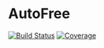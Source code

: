 # AutoFree

[![Build Status](https://github.com/jlapeyre/AutoFree.jl/actions/workflows/CI.yml/badge.svg?branch=main)](https://github.com/jlapeyre/AutoFree.jl/actions/workflows/CI.yml?query=branch%3Amain)
[![Coverage](https://codecov.io/gh/jlapeyre/AutoFree.jl/branch/main/graph/badge.svg)](https://codecov.io/gh/jlapeyre/AutoFree.jl)

